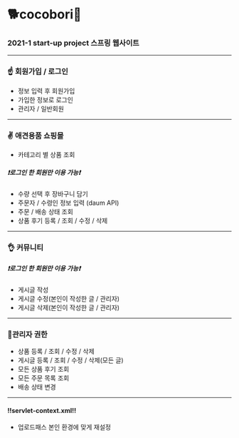 # 🐕cocobori🐶
### 2021-1 start-up project 스프링 웹사이트
***

### ☝ 회원가입 / 로그인
- 정보 입력 후 회원가입
- 가입한 정보로 로그인
- 관리자 / 일반회원

------

### ✌ 애견용품 쇼핑몰
- 카테고리 별 상품 조회
##### ❗로그인 한 회원만 이용 가능❗
- 수량 선택 후 장바구니 담기
- 주문자 / 수령인 정보 입력 (daum API)
- 주문 / 배송 상태 조회
- 상품 후기 등록 / 조회 / 수정 / 삭제

------

### 👌 커뮤니티
##### ❗로그인 한 회원만 이용 가능❗
- 게시글 작성
- 게시글 수정(본인이 작성한 글 / 관리자)
- 게시글 삭제(본인이 작성한 글 / 관리자)

------

### 🎇관리자 권한
- 상품 등록 / 조회 / 수정 / 삭제
- 게시글 등록 / 조회 / 수정 / 삭제(모든 글)
- 모든 상품 후기 조회
- 모든 주문 목록 조회
- 배송 상태 변경

------

#### ‼servlet-context.xml‼
- 업로드패스 본인 환경에 맞게 재설정
